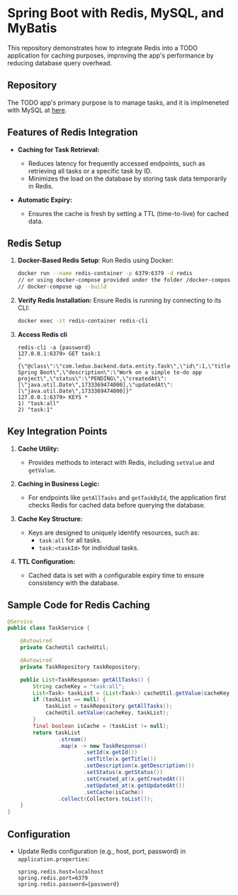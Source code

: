 # Spring Boot with Redis, MySQL, and MyBatis

This repository demonstrates how to integrate Redis into a TODO application for caching purposes, improving the app's performance by reducing database query overhead.

## Repository
The TODO app's primary purpose is to manage tasks, and it is implmeneted with MySQL at [here](https://github.com/leduoyang/mysql-mybatis-app).

## Features of Redis Integration
- **Caching for Task Retrieval:**
  - Reduces latency for frequently accessed endpoints, such as retrieving all tasks or a specific task by ID.
  - Minimizes the load on the database by storing task data temporarily in Redis.

- **Automatic Expiry:**
  - Ensures the cache is fresh by setting a TTL (time-to-live) for cached data.

## Redis Setup
1. **Docker-Based Redis Setup**:
   Run Redis using Docker:
   ```bash
   docker run --name redis-container -p 6379:6379 -d redis
   // or using docker-compose provided under the folder /docker-compose to build containers of MySQL and Redis
   // docker-compose up --build
   ```
2. **Verify Redis Installation:**
   Ensure Redis is running by connecting to its CLI:
   ```bash
   docker exec -it redis-container redis-cli
   ```
3. **Access Redis cli**
   ```
   redis-cli -a {password}
   127.0.0.1:6379> GET task:1
   "{\"@class\":\"com.leduo.backend.data.entity.Task\",\"id\":1,\"title\":\"Learn Spring Boot\",\"description\":\"Work on a simple to-do app project\",\"status\":\"PENDING\",\"createdAt\":[\"java.util.Date\",1733369474000],\"updatedAt\":[\"java.util.Date\",1733369474000]}"
   127.0.0.1:6379> KEYS *
   1) "task:all"
   2) "task:1"
   ``` 

## Key Integration Points

1. **Cache Utility:**
   - Provides methods to interact with Redis, including `setValue` and `getValue`.

2. **Caching in Business Logic:**
   - For endpoints like `getAllTasks` and `getTaskById`, the application first checks Redis for cached data before querying the database.

3. **Cache Key Structure:**
   - Keys are designed to uniquely identify resources, such as:
     - `task:all` for all tasks.
     - `task:<taskId>` for individual tasks.

4. **TTL Configuration:**
   - Cached data is set with a configurable expiry time to ensure consistency with the database.

## Sample Code for Redis Caching

```java
@Service
public class TaskService {

    @Autowired
    private CacheUtil cacheUtil;

    @Autowired
    private TaskRepository taskRepository;

    public List<TaskResponse> getAllTasks() {
        String cacheKey = "task:all";
        List<Task> taskList = (List<Task>) cacheUtil.getValue(cacheKey);
        if (taskList == null) {
            taskList = taskRepository.getAllTasks();
            cacheUtil.setValue(cacheKey, taskList);
        }
        final boolean isCache = (taskList != null);
        return taskList
                .stream()
                .map(x -> new TaskResponse()
                        .setId(x.getId())
                        .setTitle(x.getTitle())
                        .setDescription(x.getDescription())
                        .setStatus(x.getStatus())
                        .setCreated_at(x.getCreatedAt())
                        .setUpdated_at(x.getUpdatedAt())
                        .setCache(isCache))
                .collect(Collectors.toList());
    }
}
```

## Configuration

- Update Redis configuration (e.g., host, port, password) in `application.properties`:
  ```properties
  spring.redis.host=localhost
  spring.redis.port=6379
  spring.redis.password={password}
  ```

